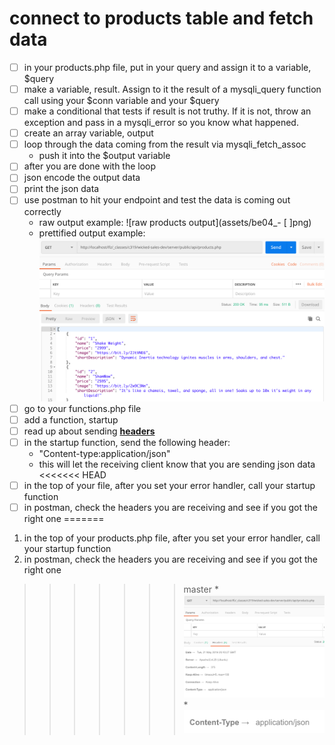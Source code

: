 # connect to products table and fetch data

- [ ] in your products.php file, put in your query and assign it to a variable, $query
- [ ] make a variable, result.  Assign to it the result of a mysqli_query function call using your $conn variable and your $query
- [ ] make a conditional that tests if result is not truthy.  If it is not, throw an exception and pass in a mysqli_error so you know what happened.
- [ ] create an array variable, output
- [ ] loop through the data coming from the result via mysqli_fetch_assoc
    - push it into the $output variable
- [ ] after you are done with the loop
- [ ] json encode the output data
- [ ] print the json data
- [ ] use postman to hit your endpoint and test the data is coming out correctly
    * raw output example: ![raw products output](assets/be04_- [ ]png)
    * prettified output example: ![prettified products output](assets/be04_2.png)
- [ ] go to your functions.php file
- [ ] add a function, startup
- [ ] read up about sending [**headers**](header("Content-type:application/json");)
- [ ] in the startup function, send the following header: 
    * "Content-type:application/json"
    * this will let the receiving client know that you are sending json data
<<<<<<< HEAD
- [ ] in the top of your file, after you set your error handler, call your startup function
- [ ] in postman, check the headers you are receiving and see if you got the right one
=======
1. in the top of your products.php file, after you set your error handler, call your startup function
1. in postman, check the headers you are receiving and see if you got the right one
>>>>>>> master
    * ![header tab in postman](assets/be04_3.png)
    * ![json/application header](assets/be04_4.png)
